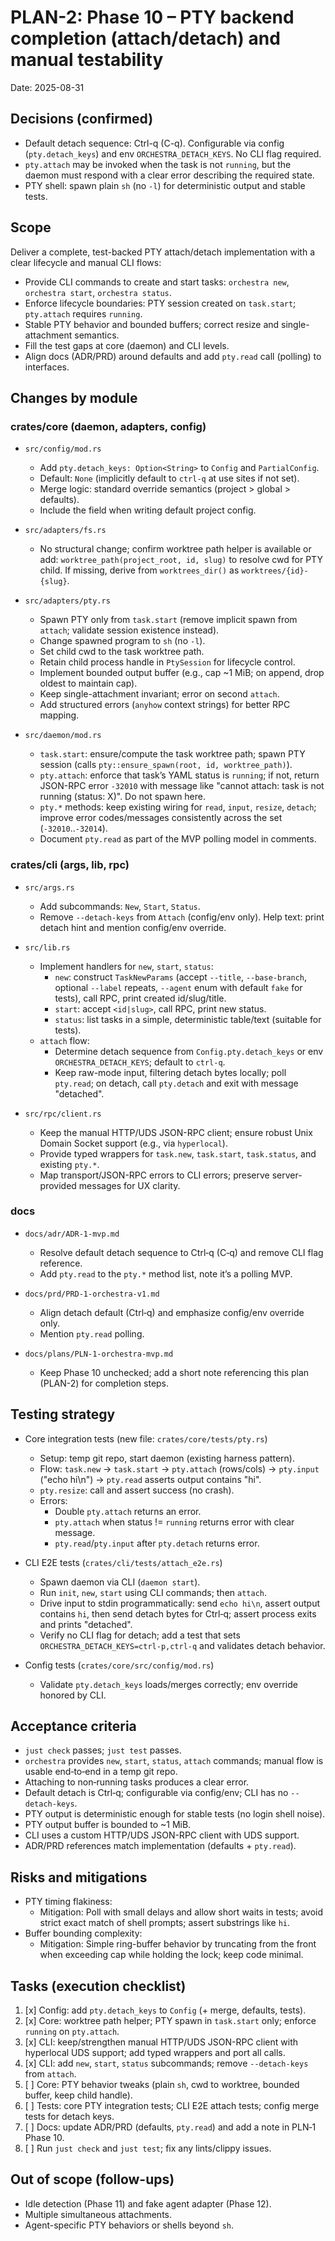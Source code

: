 # PLAN-2: Phase 10 – PTY backend completion (attach/detach) and manual testability

Date: 2025-08-31

## Decisions (confirmed)

- Default detach sequence: Ctrl-q (C-q). Configurable via config (`pty.detach_keys`) and env `ORCHESTRA_DETACH_KEYS`. No CLI flag required.
- `pty.attach` may be invoked when the task is not `running`, but the daemon must respond with a clear error describing the required state.
- PTY shell: spawn plain `sh` (no `-l`) for deterministic output and stable tests.

## Scope

Deliver a complete, test-backed PTY attach/detach implementation with a clear lifecycle and manual CLI flows:

- Provide CLI commands to create and start tasks: `orchestra new`, `orchestra start`, `orchestra status`.
- Enforce lifecycle boundaries: PTY session created on `task.start`; `pty.attach` requires `running`.
- Stable PTY behavior and bounded buffers; correct resize and single-attachment semantics.
- Fill the test gaps at core (daemon) and CLI levels.
- Align docs (ADR/PRD) around defaults and add `pty.read` call (polling) to interfaces.

## Changes by module

### crates/core (daemon, adapters, config)

- `src/config/mod.rs`
  - Add `pty.detach_keys: Option<String>` to `Config` and `PartialConfig`.
  - Default: `None` (implicitly default to `ctrl-q` at use sites if not set).
  - Merge logic: standard override semantics (project > global > defaults).
  - Include the field when writing default project config.

- `src/adapters/fs.rs`
  - No structural change; confirm worktree path helper is available or add: `worktree_path(project_root, id, slug)` to resolve cwd for PTY child. If missing, derive from `worktrees_dir()` as `worktrees/{id}-{slug}`.

- `src/adapters/pty.rs`
  - Spawn PTY only from `task.start` (remove implicit spawn from `attach`; validate session existence instead).
  - Change spawned program to `sh` (no `-l`).
  - Set child cwd to the task worktree path.
  - Retain child process handle in `PtySession` for lifecycle control.
  - Implement bounded output buffer (e.g., cap ~1 MiB; on append, drop oldest to maintain cap).
  - Keep single-attachment invariant; error on second `attach`.
  - Add structured errors (`anyhow` context strings) for better RPC mapping.

- `src/daemon/mod.rs`
  - `task.start`: ensure/compute the task worktree path; spawn PTY session (calls `pty::ensure_spawn(root, id, worktree_path)`).
  - `pty.attach`: enforce that task’s YAML status is `running`; if not, return JSON-RPC error `-32010` with message like "cannot attach: task is not running (status: X)". Do not spawn here.
  - `pty.*` methods: keep existing wiring for `read`, `input`, `resize`, `detach`; improve error codes/messages consistently across the set (`-32010`..`-32014`).
  - Document `pty.read` as part of the MVP polling model in comments.

### crates/cli (args, lib, rpc)

- `src/args.rs`
  - Add subcommands: `New`, `Start`, `Status`.
  - Remove `--detach-keys` from `Attach` (config/env only). Help text: print detach hint and mention config/env override.

- `src/lib.rs`
  - Implement handlers for `new`, `start`, `status`:
    - `new`: construct `TaskNewParams` (accept `--title`, `--base-branch`, optional `--label` repeats, `--agent` enum with default `fake` for tests), call RPC, print created id/slug/title.
    - `start`: accept `<id|slug>`, call RPC, print new status.
    - `status`: list tasks in a simple, deterministic table/text (suitable for tests).
  - `attach` flow:
    - Determine detach sequence from `Config.pty.detach_keys` or env `ORCHESTRA_DETACH_KEYS`; default to `ctrl-q`.
    - Keep raw-mode input, filtering detach bytes locally; poll `pty.read`; on detach, call `pty.detach` and exit with message "detached".

- `src/rpc/client.rs`
  - Keep the manual HTTP/UDS JSON-RPC client; ensure robust Unix Domain Socket support (e.g., via `hyperlocal`).
  - Provide typed wrappers for `task.new`, `task.start`, `task.status`, and existing `pty.*`.
  - Map transport/JSON-RPC errors to CLI errors; preserve server-provided messages for UX clarity.

### docs

- `docs/adr/ADR-1-mvp.md`
  - Resolve default detach sequence to Ctrl‑q (C‑q) and remove CLI flag reference.
  - Add `pty.read` to the `pty.*` method list, note it’s a polling MVP.

- `docs/prd/PRD-1-orchestra-v1.md`
  - Align detach default (Ctrl‑q) and emphasize config/env override only.
  - Mention `pty.read` polling.

- `docs/plans/PLN-1-orchestra-mvp.md`
  - Keep Phase 10 unchecked; add a short note referencing this plan (PLAN-2) for completion steps.

## Testing strategy

- Core integration tests (new file: `crates/core/tests/pty.rs`)
  - Setup: temp git repo, start daemon (existing harness pattern).
  - Flow: `task.new` → `task.start` → `pty.attach` (rows/cols) → `pty.input` ("echo hi\n") → `pty.read` asserts output contains "hi".
  - `pty.resize`: call and assert success (no crash).
  - Errors:
    - Double `pty.attach` returns an error.
    - `pty.attach` when status != `running` returns error with clear message.
    - `pty.read`/`pty.input` after `pty.detach` returns error.

- CLI E2E tests (`crates/cli/tests/attach_e2e.rs`)
  - Spawn daemon via CLI (`daemon start`).
  - Run `init`, `new`, `start` using CLI commands; then `attach`.
  - Drive input to stdin programmatically: send `echo hi\n`, assert output contains `hi`, then send detach bytes for Ctrl‑q; assert process exits and prints "detached".
  - Verify no CLI flag for detach; add a test that sets `ORCHESTRA_DETACH_KEYS=ctrl-p,ctrl-q` and validates detach behavior.

- Config tests (`crates/core/src/config/mod.rs`)
  - Validate `pty.detach_keys` loads/merges correctly; env override honored by CLI.

## Acceptance criteria

- `just check` passes; `just test` passes.
- `orchestra` provides `new`, `start`, `status`, `attach` commands; manual flow is usable end‑to‑end in a temp git repo.
- Attaching to non‑running tasks produces a clear error.
- Default detach is Ctrl‑q; configurable via config/env; CLI has no `--detach-keys`.
- PTY output is deterministic enough for stable tests (no login shell noise).
- PTY output buffer is bounded to ~1 MiB.
- CLI uses a custom HTTP/UDS JSON-RPC client with UDS support.
- ADR/PRD references match implementation (defaults + `pty.read`).

## Risks and mitigations

- PTY timing flakiness:
  - Mitigation: Poll with small delays and allow short waits in tests; avoid strict exact match of shell prompts; assert substrings like `hi`.
- Buffer bounding complexity:
  - Mitigation: Simple ring-buffer behavior by truncating from the front when exceeding cap while holding the lock; keep code minimal.

## Tasks (execution checklist)

1. [x] Config: add `pty.detach_keys` to `Config` (+ merge, defaults, tests).
2. [x] Core: worktree path helper; PTY spawn in `task.start` only; enforce `running` on `pty.attach`.
3. [x] CLI: keep/strengthen manual HTTP/UDS JSON-RPC client with hyperlocal UDS support; add typed wrappers and port all calls.
4. [x] CLI: add `new`, `start`, `status` subcommands; remove `--detach-keys` from `attach`.
5. [ ] Core: PTY behavior tweaks (plain `sh`, cwd to worktree, bounded buffer, keep child handle).
6. [ ] Tests: core PTY integration tests; CLI E2E attach tests; config merge tests for detach keys.
7. [ ] Docs: update ADR/PRD (defaults, `pty.read`) and add a note in PLN‑1 Phase 10.
8. [ ] Run `just check` and `just test`; fix any lints/clippy issues.

## Out of scope (follow-ups)

- Idle detection (Phase 11) and fake agent adapter (Phase 12).
- Multiple simultaneous attachments.
- Agent-specific PTY behaviors or shells beyond `sh`.
